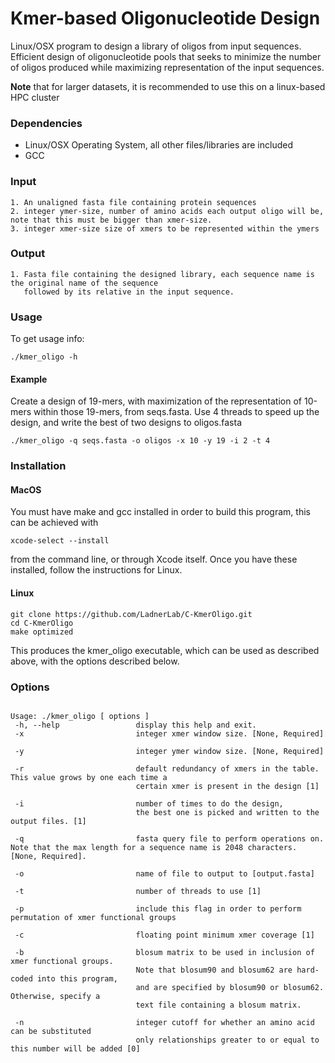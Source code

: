 # Kmer-based Oligonucleotide Design
Linux/OSX program to design a library of oligos from input sequences. 
Efficient design of oligonucleotide pools that seeks to minimize the number of oligos produced
while maximizing representation of the input sequences.

**Note** that for larger datasets, it is recommended to use this on a linux-based HPC cluster


### Dependencies
 -  Linux/OSX Operating System, all other files/libraries are included
 - GCC

### Input
    1. An unaligned fasta file containing protein sequences
    2. integer ymer-size, number of amino acids each output oligo will be, note that this must be bigger than xmer-size.
    3. integer xmer-size size of xmers to be represented within the ymers

### Output
	1. Fasta file containing the designed library, each sequence name is the original name of the sequence
       followed by its relative in the input sequence.

### Usage
To get usage info:
```
./kmer_oligo -h
```

#### Example
Create a design of 19-mers, with maximization of the representation of 10-mers within those 19-mers, from seqs.fasta. 
Use 4 threads to speed up the design, and write the best of two designs to oligos.fasta
```
./kmer_oligo -q seqs.fasta -o oligos -x 10 -y 19 -i 2 -t 4
```

### Installation
#### MacOS
You must have make and gcc installed in order to build this program,
this can be achieved with 
```
xcode-select --install
```
from the command line, or through Xcode itself. Once you have these installed,
follow the instructions for Linux.
#### Linux
```
git clone https://github.com/LadnerLab/C-KmerOligo.git
cd C-KmerOligo
make optimized
```
This produces the kmer_oligo executable, which can be used as described above, with the options described below.

### Options
```

Usage: ./kmer_oligo [ options ]
 -h, --help                 display this help and exit.
 -x                         integer xmer window size. [None, Required]

 -y                         integer ymer window size. [None, Required]

 -r                         default redundancy of xmers in the table. This value grows by one each time a 
 	                        certain xmer is present in the design [1]

 -i                         number of times to do the design, 
 	                        the best one is picked and written to the output files. [1]

 -q                         fasta query file to perform operations on. Note that the max length for a sequence name is 2048 characters. [None, Required]. 

 -o                         name of file to output to [output.fasta]

 -t                         number of threads to use [1]

 -p                         include this flag in order to perform permutation of xmer functional groups

 -c                         floating point minimum xmer coverage [1]

 -b                         blosum matrix to be used in inclusion of xmer functional groups.
                            Note that blosum90 and blosum62 are hard-coded into this program,
                            and are specified by blosum90 or blosum62. Otherwise, specify a 
                            text file containing a blosum matrix.

 -n                         integer cutoff for whether an amino acid can be substituted 
                            only relationships greater to or equal to this number will be added [0] 

```
